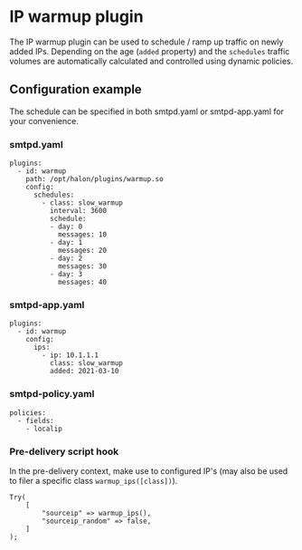 # IP warmup plugin

The IP warmup plugin can be used to schedule / ramp up traffic on newly added IPs.
Depending on the age (```added``` property) and the ```schedules``` traffic volumes are automatically calculated and controlled using dynamic policies.

## Configuration example

The schedule can be specified in both smtpd.yaml or smtpd-app.yaml for your convenience.

### smtpd.yaml

```
plugins:
  - id: warmup
    path: /opt/halon/plugins/warmup.so
    config:
      schedules:
        - class: slow_warmup
          interval: 3600
          schedule:
          - day: 0
            messages: 10
          - day: 1
            messages: 20
          - day: 2
            messages: 30
          - day: 3
            messages: 40
```

### smtpd-app.yaml

```
plugins:
  - id: warmup
    config:
      ips:
        - ip: 10.1.1.1
          class: slow_warmup
          added: 2021-03-10
```

### smtpd-policy.yaml

```
policies:
  - fields:
    - localip
```

### Pre-delivery script hook

In the pre-delivery context, make use to configured IP's (may also be used to filer a specific class ```warmup_ips([class])```).

```
Try(
	[
		"sourceip" => warmup_ips(),
		"sourceip_random" => false,
	]
);
```

